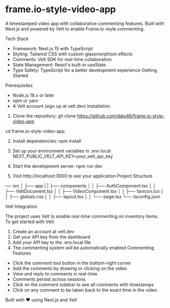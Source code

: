 # frame.io-style-video-app
A timestamped video app with collaborative commenting features. Built with Next.js and powered by Velt to enable Frame.io-style commenting.

Tech Stack

* Framework: Next.js 15 with TypeScript
* Styling: Tailwind CSS with custom glassmorphism effects
* Comments: Velt SDK for real-time collaboration
* State Management: React's built-in useState
* Type Safety: TypeScript for a better development experience
Getting Started

Prerequisites

* Node.js 18.x or later
* npm or yarn
* A Velt account (sign up at velt.dev)
Installation

1. Clone the repository:
git clone https://github.com/dalu46/frame.io-style-video-app

cd frame.io-style-video-app

2. Install dependencies:
npm install

3. Set up your environment variables in .env.local:
NEXT_PUBLIC_VELT_API_KEY=your_velt_api_key

4. Start the development server:
npm run dev

5. Visit http://localhost:3000 to see your application
Project Structure

── src
│   ├── app
|   |     ├── components
│   │         ├── AuthComponent.tsx
│   │         ├── VeltDocument.tsx
│   │         ├── VideoComponent.tsx
│   │   ├── favicon.ico
│   │   ├── globals.css
│   │   ├── layout.tsx
│   │   └── page.tsx
└── tsconfig.json

Velt Integration

The project uses Velt to enable real-time commenting on inventory items. To get started with Velt:
1. Create an account at velt.dev
2. Get your API key from the dashboard
3. Add your API key to the .env.local file
4. The commenting system will be automatically enabled
Commenting Features

* Click the comment tool button in the bottom-right corner
* Add the comments by drawing or clicking on the video
* View and reply to comments in real-time
* Comments persist across sessions
* Click on the comment sidebar to see all comments with timestamps
* Click on any comment to be taken back to the exact time in the video


Built with ❤️ using Next.js and Velt

